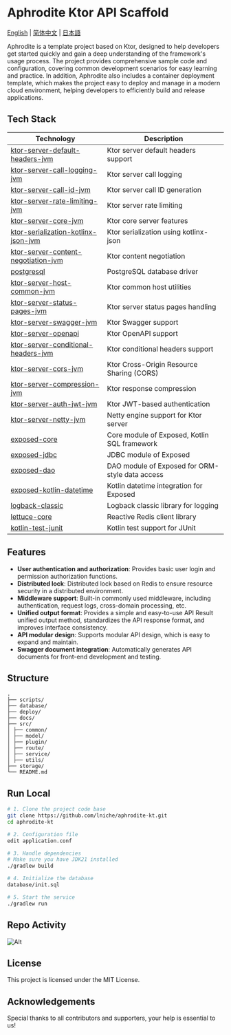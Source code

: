 # Aphrodite Ktor API Scaffold

[English](README.md) | [简体中文](README-zh.md) | [日本語](README-jp.md)

Aphrodite is a template project based on Ktor, designed to help developers get started
quickly and gain a deep understanding of the framework's usage process. The project provides comprehensive sample code
and configuration, covering common development scenarios for easy learning and practice. In addition, Aphrodite also
includes a container deployment template, which makes the project easy to deploy and manage in a modern cloud
environment, helping developers to efficiently build and release applications.

## Tech Stack

| Technology                                                                           | Description                                     |
|--------------------------------------------------------------------------------------|-------------------------------------------------|
| [ktor-server-default-headers-jvm](https://ktor.io/docs/default-headers.html)         | Ktor server default headers support             |
| [ktor-server-call-logging-jvm](https://ktor.io/docs/call-logging.html)               | Ktor server call logging                        |
| [ktor-server-call-id-jvm](https://ktor.io/docs/call-id.html)                         | Ktor server call ID generation                  |
| [ktor-server-rate-limiting-jvm](https://github.com/flaxoos/ktor-rate-limiting)       | Ktor server rate limiting                       |
| [ktor-server-core-jvm](https://ktor.io/docs/core.html)                               | Ktor core server features                       |
| [ktor-serialization-kotlinx-json-jvm](https://ktor.io/docs/serialization.html)       | Ktor serialization using kotlinx-json           |
| [ktor-server-content-negotiation-jvm](https://ktor.io/docs/content-negotiation.html) | Ktor content negotiation                        |
| [postgresql](https://jdbc.postgresql.org/)                                           | PostgreSQL database driver                      |
| [ktor-server-host-common-jvm](https://ktor.io/docs/host-common.html)                 | Ktor common host utilities                      |
| [ktor-server-status-pages-jvm](https://ktor.io/docs/status-pages.html)               | Ktor server status pages handling               |
| [ktor-server-swagger-jvm](https://ktor.io/docs/openapi.html)                         | Ktor Swagger support                            |
| [ktor-server-openapi](https://ktor.io/docs/openapi.html)                             | Ktor OpenAPI support                            |
| [ktor-server-conditional-headers-jvm](https://ktor.io/docs/conditional-headers.html) | Ktor conditional headers support                |
| [ktor-server-cors-jvm](https://ktor.io/docs/cors.html)                               | Ktor Cross-Origin Resource Sharing (CORS)       |
| [ktor-server-compression-jvm](https://ktor.io/docs/compression.html)                 | Ktor response compression                       |
| [ktor-server-auth-jwt-jvm](https://ktor.io/docs/jwt.html)                            | Ktor JWT-based authentication                   |
| [ktor-server-netty-jvm](https://ktor.io/docs/netty.html)                             | Netty engine support for Ktor server            |
| [exposed-core](https://github.com/JetBrains/Exposed/wiki/Getting-Started)            | Core module of Exposed, Kotlin SQL framework    |
| [exposed-jdbc](https://github.com/JetBrains/Exposed/wiki/Getting-Started)            | JDBC module of Exposed                          |
| [exposed-dao](https://github.com/JetBrains/Exposed/wiki/DataAccessObjects)           | DAO module of Exposed for ORM-style data access |
| [exposed-kotlin-datetime](https://github.com/JetBrains/Exposed/wiki/Getting-Started) | Kotlin datetime integration for Exposed         |
| [logback-classic](https://logback.qos.ch/manual/classic.html)                        | Logback classic library for logging             |
| [lettuce-core](https://lettuce.io/core/release/reference/)                           | Reactive Redis client library                   |
| [kotlin-test-junit](https://kotlinlang.org/docs/junit-5.html)                        | Kotlin test support for JUnit                   |

## Features

- **User authentication and authorization**: Provides basic user login and permission authorization functions.
- **Distributed lock**: Distributed lock based on Redis to ensure resource security in a distributed environment.
- **Middleware support**: Built-in commonly used middleware, including authentication, request logs, cross-domain
  processing, etc.
- **Unified output format**: Provides a simple and easy-to-use API Result unified output method, standardizes the API
  response format, and improves interface consistency.
- **API modular design**: Supports modular API design, which is easy to expand and maintain.
- **Swagger document integration**: Automatically generates API documents for front-end development and testing.

## Structure

```
.
├── scripts/
├── database/
├── deploy/
├── docs/
├── src/
│ ├── common/
│ ├── model/
│ ├── plugin/
│ ├── route/
│ ├── service/
│ ├── utils/
├── storage/
└── README.md

```

## Run Local

```bash
# 1. Clone the project code base
git clone https://github.com/lniche/aphrodite-kt.git
cd aphrodite-kt

# 2. Configuration file
edit application.conf

# 3. Handle dependencies
# Make sure you have JDK21 installed
./gradlew build

# 4. Initialize the database
database/init.sql

# 5. Start the service
./gradlew run
```

## Repo Activity

![Alt](https://repobeats.axiom.co/api/embed/8c4c3c37cf3d00a71bc527b1a0eee18d2f20f7b5.svg "Repobeats analytics image")

## License

This project is licensed under the MIT License.

## Acknowledgements

Special thanks to all contributors and supporters, your help is essential to us!
